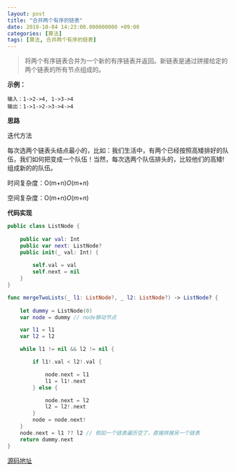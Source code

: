 ```yaml
---
layout: post
title: "合并两个有序的链表"
date: 2019-10-04 14:23:00.000000000 +09:00
categories: [算法]
tags: [算法, 合并两个有序的链表]
---
```


> 将两个有序链表合并为一个新的有序链表并返回。新链表是通过拼接给定的两个链表的所有节点组成的。 

**示例：**

```
输入：1->2->4, 1->3->4
输出：1->1->2->3->4->4
```

**思路**

迭代方法

每次选两个链表头结点最小的，比如：我们生活中，有两个已经按照高矮排好的队伍，我们如何把变成一个队伍！当然，每次选两个队伍排头的，比较他们的高矮!组成新的的队伍。

时间复杂度：O(m+n)*O*(*m*+*n*)

空间复杂度：O(m+n)*O*(*m*+*n*)

**代码实现**

```swift
public class ListNode {
    
    public var val: Int
    public var next: ListNode?
    public init(_ val: Int) {
        
        self.val = val
        self.next = nil
    }
}
```

```swift
func mergeTwoLists(_ l1: ListNode?, _ l2: ListNode?) -> ListNode? {
        
    let dummy = ListNode(0)
    var node = dummy // node移动节点

    var l1 = l1
    var l2 = l2

    while l1 != nil && l2 != nil {

        if l1!.val < l2!.val {

            node.next = l1
            l1 = l1!.next
        } else {

            node.next = l2
            l2 = l2!.next
        }
        node = node.next!
    }
    node.next = l1 ?? l2 // 假如一个链表遍历空了，直接拼接另一个链表
    return dummy.next
}
```

[源码地址](<https://github.com/Jovins/Algorithm>)